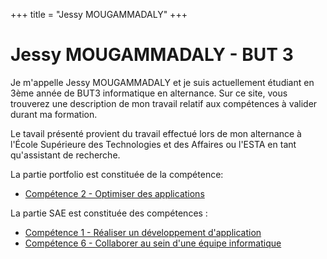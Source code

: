 +++
title = "Jessy MOUGAMMADALY"
+++

# Jessy MOUGAMMADALY - BUT 3

Je m'appelle Jessy MOUGAMMADALY et je suis actuellement étudiant en 3ème année de BUT3 informatique en alternance.
Sur ce site, vous trouverez une description de mon travail relatif aux compétences à valider durant ma formation.

Le tavail présenté provient du travail effectué lors de mon alternance à l'École Supérieure des Technologies et des Affaires
ou l'ESTA en tant qu'assistant de recherche.

La partie portfolio est constituée de la compétence:
- [Compétence 2 - Optimiser des applications](/competence2/)

La partie SAE est constituée des compétences :
- [Compétence 1 - Réaliser un développement d'application](/competence1/)
- [Compétence 6 - Collaborer au sein d'une équipe informatique](/competence6/)